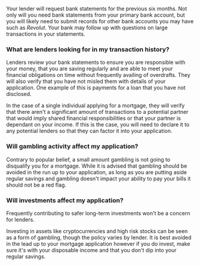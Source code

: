 Your lender will request bank statements for the previous six months. Not only will you need bank statements from your primary bank account, but you will likely need to submit records for other bank accounts you may have such as *Revolut*. Your bank may follow up with questions on large transactions in your statements. 

### What are lenders looking for in my transaction history?

Lenders review your bank statements to ensure you are responsible with your money, that you are saving regularly and are able to meet your financial obligations on time without frequently availing of overdrafts. They will also verify that you have not misled them with details of your application. One example of this is payments for a loan that you have not disclosed.
 
In the case of a single individual applying for a mortgage, they will verify that there aren't a significant amount of transactions to a potential partner that would imply shared financial responsibilities or that your partner is dependant on your income. If this is the case, you will need to declare it to any potential lenders so that they can factor it into your application. 
 

### Will gambling activity affect my application?

Contrary to popular belief, a small amount gambling is not going to disqualify you for a mortgage. While it is advised that gambling should be avoided in the run up to your application, as long as you are putting aside regular savings and gambling doesn't impact your ability to pay your bills it should not be a red flag. 
 

### Will investments affect my application?

Frequently contributing to safer long-term investments won't be a concern for lenders.

Investing in assets like cryptocurrencies and high risk stocks can be seen as a form of gambling, though the policy varies by lender. It is best avoided in the lead up to your mortgage application however if you do invest, make sure it's with your disposable income and that you don't dip into your regular savings.
